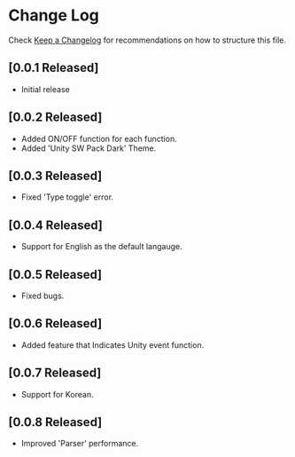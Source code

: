 # Change Log

Check [Keep a Changelog](https://github.com/sangwookyoo/vscode-unity-sw-pack/) for recommendations on how to structure this file.

## [0.0.1 Released]

- Initial release

## [0.0.2 Released]

- Added ON/OFF function for each function.
- Added 'Unity SW Pack Dark' Theme.

## [0.0.3 Released]

- Fixed 'Type toggle' error.

## [0.0.4 Released]

- Support for English as the default langauge.

## [0.0.5 Released]

- Fixed bugs.

## [0.0.6 Released]

- Added feature that Indicates Unity event function.

## [0.0.7 Released]

- Support for Korean.

## [0.0.8 Released]

- Improved 'Parser' performance.